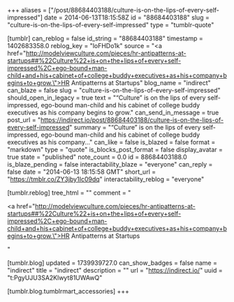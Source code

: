 +++
aliases = ["/post/88684403188/culture-is-on-the-lips-of-every-self-impressed"]
date = 2014-06-13T18:15:58Z
id = "88684403188"
slug = "culture-is-on-the-lips-of-every-self-impressed"
type = "tumblr-quote"

[tumblr]
can_reblog = false
id_string = "88684403188"
timestamp = 1402683358.0
reblog_key = "loFHDo1k"
source = "<a href=\"http://modelviewculture.com/pieces/hr-antipatterns-at-startups##%22Culture%22+is+on+the+lips+of+every+self-impressed%2C+ego-bound+man-child+and+his+cabinet+of+college+buddy+executives+as+his+company+begins+to+grow.\">HR Antipatterns at Startups</a>"
blog_name = "indirect"
can_blaze = false
slug = "culture-is-on-the-lips-of-every-self-impressed"
should_open_in_legacy = true
text = "&ldquo;Culture&rdquo; is on the lips of every self-impressed, ego-bound man-child and his cabinet of college buddy executives as his company begins to grow."
can_send_in_message = true
post_url = "https://indirect.io/post/88684403188/culture-is-on-the-lips-of-every-self-impressed"
summary = "“Culture” is on the lips of every self-impressed, ego-bound man-child and his cabinet of college buddy executives as his company..."
can_like = false
is_blazed = false
format = "markdown"
type = "quote"
is_blocks_post_format = false
display_avatar = true
state = "published"
note_count = 0.0
id = 88684403188.0
is_blaze_pending = false
interactability_blaze = "everyone"
can_reply = false
date = "2014-06-13 18:15:58 GMT"
short_url = "https://tmblr.co/ZY3jby1Ic09dq"
interactability_reblog = "everyone"

[tumblr.reblog]
tree_html = ""
comment = "<p><a href=\"http://modelviewculture.com/pieces/hr-antipatterns-at-startups##%22Culture%22+is+on+the+lips+of+every+self-impressed%2C+ego-bound+man-child+and+his+cabinet+of+college+buddy+executives+as+his+company+begins+to+grow.\">HR Antipatterns at Startups</a></p>"

[tumblr.blog]
updated = 1739939727.0
can_show_badges = false
name = "indirect"
title = "indirect"
description = ""
url = "https://indirect.io/"
uuid = "t:PgyUJU3SA2Klwyt81UWAwQ"

[tumblr.blog.tumblrmart_accessories]
+++
